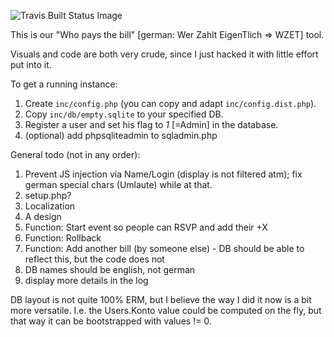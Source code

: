 ![Travis Built Status Image](https://travis-ci.org/archi/wzet.svg?branch=master)

This is our "Who pays the bill" [german: Wer Zahlt EigenTlich => WZET] tool.

Visuals and code are both very crude, since I just hacked it with little effort put into it.

To get a running instance:

1. Create `inc/config.php` (you can copy and adapt `inc/config.dist.php`).
2. Copy `inc/db/empty.sqlite` to your specified DB.
3. Register a user and set his flag to _1_ [=Admin] in the database.
4. (optional) add phpsqliteadmin to sqladmin.php

General todo (not in any order):

1.  Prevent JS injection via Name/Login (display is not filtered atm); fix german special chars (Umlaute) while at that.
2.  setup.php?
3.  Localization
4.  A design
6.  Function: Start event so people can RSVP and add their +X
7.  Function: Rollback
8.  Function: Add another bill (by someone else) - DB should be able to reflect this, but the code does not
9.  DB names should be english, not german
10. display more details in the log

DB layout is not quite 100% ERM, but I believe the way I did it now is a bit more versatile.
I.e. the Users.Konto value could be computed on the fly, but that way it can be bootstrapped with values != 0.
